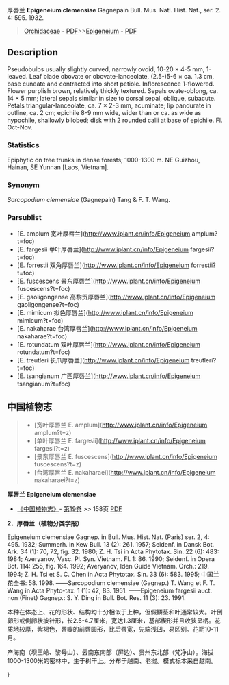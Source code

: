 厚唇兰 **Epigeneium clemensiae** Gagnepain Bull. Mus. Natl. Hist. Nat., sér. 2. 4: 595. 1932.

> [Orchidaceae](http://www.iplant.cn/info/Orchidaceae?t=foc) - [PDF](http://www.iplant.cn/foc/pdf/Orchidaceae.pdf)>>[Epigeneium](http://www.iplant.cn/info/Epigeneium?t=foc) - [PDF](http://www.iplant.cn/foc/pdf/Epigeneium.pdf)

## Description

Pseudobulbs usually slightly curved, narrowly ovoid, 10-20 × 4-5 mm, 1-leaved. Leaf blade obovate or obovate-lanceolate, (2.5-)5-6 × ca. 1.3 cm, base cuneate and contracted into short petiole. Inflorescence 1-flowered. Flower purplish brown, relatively thickly textured. Sepals ovate-oblong, ca. 14 × 5 mm; lateral sepals similar in size to dorsal sepal, oblique, subacute. Petals triangular-lanceolate, ca. 7 × 2-3 mm, acuminate; lip pandurate in outline, ca. 2 cm; epichile 8-9 mm wide, wider than or ca. as wide as hypochile, shallowly bilobed; disk with 2 rounded calli at base of epichile. Fl. Oct-Nov.

### Statistics
Epiphytic on tree trunks in dense forests; 1000-1300 m. NE Guizhou, Hainan, SE Yunnan [Laos, Vietnam].

### Synonym
*Sarcopodium clemensiae* (Gagnepain) Tang & F. T. Wang.

### Parsublist

* [E.  amplum  宽叶厚唇兰](http://www.iplant.cn/info/Epigeneium amplum?t=foc)
* [E.  fargesii  单叶厚唇兰](http://www.iplant.cn/info/Epigeneium fargesii?t=foc)
* [E.  forrestii  双角厚唇兰](http://www.iplant.cn/info/Epigeneium forrestii?t=foc)
* [E.  fuscescens  景东厚唇兰](http://www.iplant.cn/info/Epigeneium fuscescens?t=foc)
* [E.  gaoligongense  高黎贡厚唇兰](http://www.iplant.cn/info/Epigeneium gaoligongense?t=foc)
* [E.  mimicum  拟色厚唇兰](http://www.iplant.cn/info/Epigeneium mimicum?t=foc)
* [E.  nakaharae  台湾厚唇兰](http://www.iplant.cn/info/Epigeneium nakaharae?t=foc)
* [E.  rotundatum  双叶厚唇兰](http://www.iplant.cn/info/Epigeneium rotundatum?t=foc)
* [E.  treutleri  长爪厚唇兰](http://www.iplant.cn/info/Epigeneium treutleri?t=foc)
* [E.  tsangianum  广西厚唇兰](http://www.iplant.cn/info/Epigeneium tsangianum?t=foc)

## 中国植物志

> * [宽叶厚唇兰  E.  amplum](http://www.iplant.cn/info/Epigeneium amplum?t=z)
> * [单叶厚唇兰  E.  fargesii](http://www.iplant.cn/info/Epigeneium fargesii?t=z)
> * [景东厚唇兰  E.  fuscescens](http://www.iplant.cn/info/Epigeneium fuscescens?t=z)
> * [台湾厚唇兰  E.  nakaharaei](http://www.iplant.cn/info/Epigeneium nakaharaei?t=z)

**厚唇兰 Epigeneium clemensiae**

* [《中国植物志》](http://www.iplant.cn/frps)- [第19卷](http://www.iplant.cn/frps/vol/19) >> 158页 [PDF](http://www.iplant.cn/frps/pdf/19/158.pdf)

**2．厚唇兰（植物分类学报）**

Epigeneium clemensiae Gagnep. in Bull. Mus. Hist. Nat. (Paris) ser. 2, 4: 495. 1932; Summerh. in Kew Bull. 13 (2): 261. 1957; Seidenf. in Dansk Bot. Ark. 34 (1): 70, 72, fig. 32. 1980; Z. H. Tsi in Acta Phytotax. Sin. 22 (6): 483: 1984; Averyanov, Vasc. Pl. Syn. Vietnam. Fl. 1: 86. 1990; Seidenf. in Opera Bot. 114: 255, fig. 164. 1992; Averyanov, Iden Guide Vietnam. Orch.: 219. 1994; Z. H. Tsi et S. C. Chen in Acta Phytotax. Sin. 33 (6): 583. 1995; 中国兰花全书: 58. 1998. ——Sarcopodium clemensiae (Gagnep.) T. Wang et F. T. Wang in Acta Phyto-tax. 1 (1): 42, 83. 1951. ——Epigeneium fargesii auct. non (Finet) Gagnep.: S. Y. Ding in Bull. Bot. Res. 11 (3): 23. 1991.

本种在体态上、花的形状、结构均十分相似于上种，但假鳞茎和叶通常较大。叶倒卵形或倒卵状披针形，长2.5-4.7厘米，宽达1.3厘米，基部楔形并且收狭呈柄。花质地较厚，紫褐色，唇瓣的前唇圆形，比后唇宽，先端浅凹，易区别。花期10-11月。

产海南（坝王岭、黎母山）、云南东南部（屏边）、贵州东北部（梵净山）。海拔1000-1300米的密林中，生于树干上。分布于越南、老挝。模式标本采自越南。

}